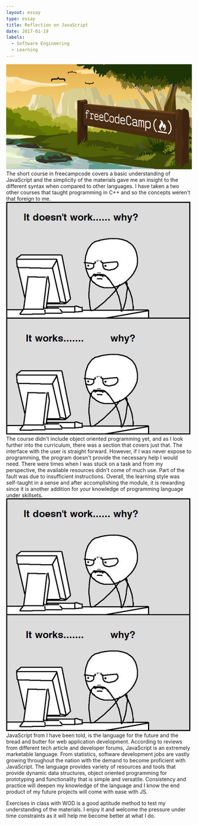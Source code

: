 ```yaml
---
layout: essay
type: essay
title: Reflection on JavaScript
date: 2017-01-19
labels:
  - Software Engineering
  - Learning
---
```


<img class="ui medium left circular floated image" src="../images/wide-social-banner.png">
The short course in freecampcode covers a basic understanding of JavaScript and the simplicity of the materials gave me an insight to the different syntax when compared to other languages. I have taken a two other courses that taught programming in C++ and so the concepts weren't that foreign to me. 
<img class="ui medium left circular floated image" src="../images/ddd4470c6f09c8c173ed4832cae73810.jpeg">
The course didn't include object oriented programming yet, and as I look further into the curriculum, there was a section that covers just that. The interface with the user is straight forward. However, if I was never expose to programming, the program doesn't provide the necessary help I would need. There were times when I was stuck on a task and from my perspective, the available resources didn't come of much use. Part of the fault was due to insufficient instructions. Overall, the learning style was self-taught in a sense and after accomplishing the module, it is rewarding since it is another addition for your knowledge of programming language under skillsets.
<img class="ui medium right circular floated image" src="../images/ddd4470c6f09c8c173ed4832cae73810.jpeg">
JavaScript from I have been told, is the language for the future and the bread and butter for web application development. According to reviews from different tech article and developer forums, JavaScript is an extremely marketable language. From statistics, software development jobs are vastly growing throughout the nation with the demand to become proficient with JavaScript. The language provides variety of resources and tools that provide dynamic data structures, object oriented programming for prototyping and functionality that is simple and versatile. Consistency and practice will deepen my knowledge of the language and I know the end product of my future projects will come with ease with JS.

Exercises in class with WOD is a good aptitude method to test my understanding of the materials. I enjoy it and welcome the pressure under time constraints as it will help me become better at what I do.
